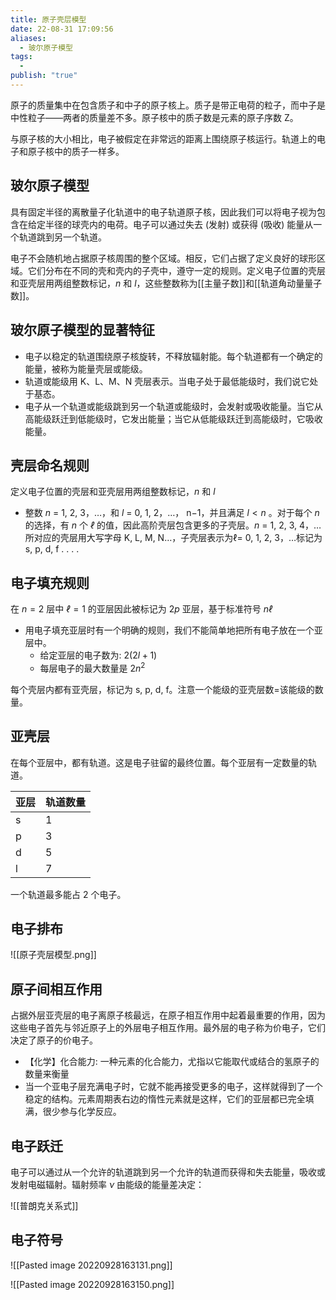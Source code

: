 ```yaml
---
title: 原子壳层模型
date: 22-08-31 17:09:56
aliases:
  - 玻尔原子模型
tags:
  - 
publish: "true"
---
```


原子的质量集中在包含质子和中子的原子核上。质子是带正电荷的粒子，而中子是中性粒子——两者的质量差不多。原子核中的质子数是元素的原子序数 Z。

与原子核的大小相比，电子被假定在非常远的距离上围绕原子核运行。轨道上的电子和原子核中的质子一样多。

## 玻尔原子模型

具有固定半径的离散量子化轨道中的电子轨道原子核，因此我们可以将电子视为包含在给定半径的球壳内的电荷。电子可以通过失去 (发射) 或获得 (吸收) 能量从一个轨道跳到另一个轨道。

电子不会随机地占据原子核周围的整个区域。相反，它们占据了定义良好的球形区域。它们分布在不同的壳和壳内的子壳中，遵守一定的规则。定义电子位置的壳层和亚壳层用两组整数标记，$n$ 和 $l$，这些整数称为[[主量子数]]和[[轨道角动量量子数]]。

## 玻尔原子模型的显著特征

- 电子以稳定的轨道围绕原子核旋转，不释放辐射能。每个轨道都有一个确定的能量，被称为能量壳层或能级。
- 轨道或能级用 K、L、M、N 壳层表示。当电子处于最低能级时，我们说它处于基态。
- 电子从一个轨道或能级跳到另一个轨道或能级时，会发射或吸收能量。当它从高能级跃迁到低能级时，它发出能量；当它从低能级跃迁到高能级时，它吸收能量。

## 壳层命名规则

定义电子位置的壳层和亚壳层用两组整数标记，$n$ 和 $l$
- 整数 $n$ = 1, 2, 3，…，和 $l$ = 0, 1, 2，…， n−1，并且满足 $l<n$ 。对于每个 $n$ 的选择，有 $n$ 个 $ℓ$ 的值，因此高阶壳层包含更多的子壳层。$n$ = 1, 2, 3, 4，…所对应的壳层用大写字母 K, L, M, N…，子壳层表示为ℓ= 0, 1, 2, 3，…标记为 s, p, d, f . . . .

## 电子填充规则

在 $n = 2$ 层中 $ℓ= 1$ 的亚层因此被标记为 $2p$ 亚层，基于标准符号 $nℓ$
- 用电子填充亚层时有一个明确的规则，我们不能简单地把所有电子放在一个亚层中。
	- 给定亚层的电子数为: $2 (2l + 1)$ 
	- 每层电子的最大数量是 $2n^2$



每个壳层内都有亚壳层，标记为 s, p, d, f。注意一个能级的亚壳层数=该能级的数量。

## 亚壳层

在每个亚层中，都有轨道。这是电子驻留的最终位置。每个亚层有一定数量的轨道。

| 亚层 | 轨道数量 |
| ---- | -------- |
| s    |   1       |
| p    |    3      |
| d    |      5    |
| l     |       7   |

一个轨道最多能占 2 个电子。

## 电子排布

![[原子壳层模型.png]]

## 原子间相互作用

占据外层亚壳层的电子离原子核最远，在原子相互作用中起着最重要的作用，因为这些电子首先与邻近原子上的外层电子相互作用。最外层的电子称为价电子，它们决定了原子的价电子。
- 【化学】化合能力: 一种元素的化合能力，尤指以它能取代或结合的氢原子的数量来衡量
- 当一个亚电子层充满电子时，它就不能再接受更多的电子，这样就得到了一个稳定的结构。元素周期表右边的惰性元素就是这样，它们的亚层都已完全填满，很少参与化学反应。

## 电子跃迁

电子可以通过从一个允许的轨道跳到另一个允许的轨道而获得和失去能量，吸收或发射电磁辐射。辐射频率 $\nu$ 由能级的能量差决定：

![[普朗克关系式]]

## 电子符号

![[Pasted image 20220928163131.png]]

![[Pasted image 20220928163150.png]]

